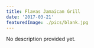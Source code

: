 ```yaml
---
title: Flavas Jamaican Grill
date: '2017-03-21'
featuredImage: ./pics/blank.jpg
---
```


No description provided yet.
